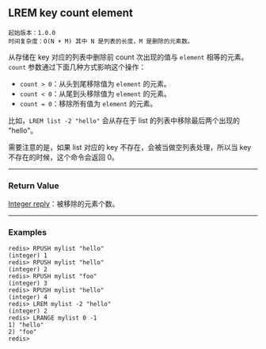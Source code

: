 ## LREM key count element

    起始版本：1.0.0
    时间复杂度：O(N + M) 其中 N 是列表的长度，M 是删除的元素数。

从存储在 key 对应的列表中删除前 count 次出现的值与 `element` 相等的元素。`count` 参数通过下面几种方式影响这个操作：

- `count > 0`：从头到尾移除值为 `element` 的元素。
- `count < 0`：从尾到头移除值为 `element` 的元素。
- `count = 0`：移除所有值为 `element` 的元素。

比如，`LREM list -2 "hello"` 会从存在于 list 的列表中移除最后两个出现的 "hello"。

需要注意的是，如果 list 对应的 key 不存在，会被当做空列表处理，所以当 key 不存在的时候，这个命令会返回 0。

---

### Return Value

[Integer reply](../topics/protocol.md#resp-integers)：被移除的元素个数。

---

### Examples

```
redis> RPUSH mylist "hello"
(integer) 1
redis> RPUSH mylist "hello"
(integer) 2
redis> RPUSH mylist "foo"
(integer) 3
redis> RPUSH mylist "hello"
(integer) 4
redis> LREM mylist -2 "hello"
(integer) 2
redis> LRANGE mylist 0 -1
1) "hello"
2) "foo"
redis> 
```